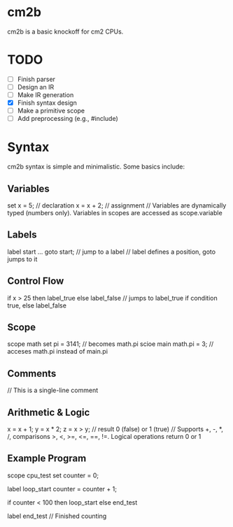 # cm2b
cm2b is a basic knockoff for cm2 CPUs.

# TODO
- [ ] Finish parser
- [ ] Design an IR
- [ ] Make IR generation
- [x] Finish syntax design
- [ ] Make a primitive scope  
- [ ] Add preprocessing (e.g., #include)

# Syntax
cm2b syntax is simple and minimalistic. Some basics include:

## Variables
set x = 5;      // declaration
x = x + 2;      // assignment
// Variables are dynamically typed (numbers only). Variables in scopes are accessed as scope.variable

## Labels
label start
...
goto start;     // jump to a label
// label defines a position, goto jumps to it

## Control Flow
if x > 25 then label_true else label_false
// jumps to label_true if condition true, else label_false

## Scope
scope math
set pi = 3141;  // becomes math.pi
scioe main
math.pi = 3; // acceses math.pi instead of main.pi

## Comments
// This is a single-line comment

## Arithmetic & Logic
x = x + 1;
y = x * 2;
z = x > y;   // result 0 (false) or 1 (true)
// Supports +, -, *, /, comparisons >, <, >=, <=, ==, !=. Logical operations return 0 or 1

## Example Program
scope cpu_test
set counter = 0;

label loop_start
counter = counter + 1;

if counter < 100 then loop_start else end_test

label end_test
// Finished counting
